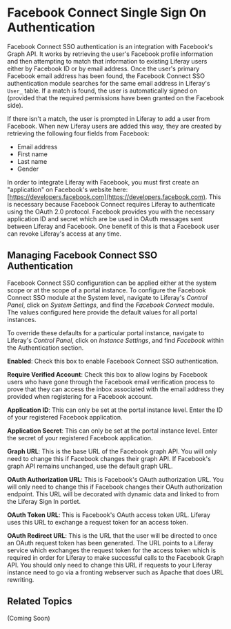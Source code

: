 # Facebook Connect Single Sign On Authentication [](id=facebook-connect-single-sign-on-authentication)

Facebook Connect SSO authentication is an integration with Facebook's Graph
API. It works by retrieving the user's Facebook profile information and then
attempting to match that information to existing Liferay users either by
Facebook ID or by email address. Once the user's primary Facebook email address
has been found, the Facebook Connect SSO authentication module searches for the
same email address in Liferay's `User_` table. If a match is found, the user is
automatically signed on (provided that the required permissions have been
granted on the Facebook side).

If there isn't a match, the user is prompted in Liferay to add a user from
Facebook. When new Liferay users are added this way, they are created by
retrieving the following four fields from Facebook:

- Email address
- First name
- Last name
- Gender

In order to integrate Liferay with Facebook, you must first create an
"application" on Facebook's website here:
[https://developers.facebook.com](https://developers.facebook.com). This is
necessary because Facebook Connect requires Liferay to authenticate using the
OAuth 2.0 protocol. Facebook provides you with the necessary application ID and
secret which are be used in OAuth messages sent between Liferay and Facebook.
One benefit of this is that a Facebook user can revoke Liferay's access at any
time.

## Managing Facebook Connect SSO Authentication [](id=managing-facebook-connect-sso-authentication)

Facebook Connect SSO configuration can be applied either at the system scope or
at the scope of a portal instance. To configure the Facebook Connect SSO module
at the System level, navigate to Liferay's *Control Panel*, click on *System
Settings*, and find the *Facebook Connect* module. The values configured here
provide the default values for all portal instances.

To override these defaults for a particular portal instance, navigate to
Liferay's *Control Panel*, click on *Instance Settings*, and find *Facebook* 
within the Authentication section.

**Enabled**: Check this box to enable Facebook Connect SSO authentication.

**Require Verified Account**: Check this box to allow logins by Facebook users
who have gone through the Facebook email verification process to prove that
they can access the inbox associated with the email address they provided when
registering for a Facebook account.

**Application ID**: This can only be set at the portal instance level. Enter
the ID of your registered Facebook application.

**Application Secret**: This can only be set at the portal instance level.
Enter the secret of your registered Facebook application.

**Graph URL**: This is the base URL of the Facebook graph API. You will only
need to change this if Facebook changes their graph API. If Facebook's graph
API remains unchanged, use the default graph URL.

**OAuth Authorization URL**: This is Facebook's OAuth authorization URL. You
will only need to change this if Facebook changes their OAuth authorization
endpoint. This URL will be decorated with dynamic data and linked to from the
Liferay Sign In portlet.

**OAuth Token URL**: This is Facebook's OAuth access token URL. Liferay uses
this URL to exchange a request token for an access token.

**OAuth Redirect URL**: This is the URL that the user will be directed to once
an OAuth request token has been generated. The URL points to a Liferay service
which exchanges the request token for the access token which is required in
order for Liferay to make successful calls to the Facebook Graph API. You
should only need to change this URL if requests to your Liferay instance need
to go via a fronting webserver such as Apache that does URL rewriting.

## Related Topics [](id=related-topics)

(Coming Soon)
